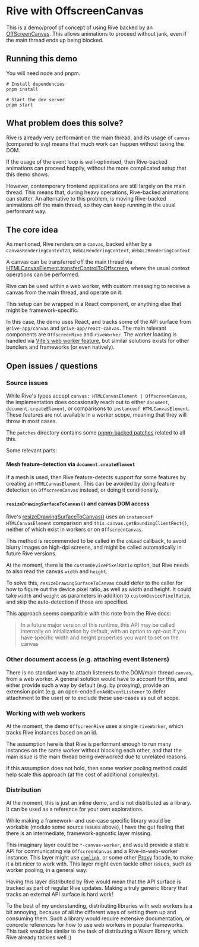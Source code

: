 # Rive with OffscreenCanvas

This is a demo/proof of concept of using Rive backed by an [OffScreenCanvas](https://developer.mozilla.org/en-US/docs/Web/API/OffscreenCanvas).
This allows animations to proceed without jank, even if the main thread ends up being blocked.

## Running this demo

You will need node and pnpm.

```shell
# Install dependencies
pnpm install

# Start the dev server
pnpm start
```

## What problem does this solve?

Rive is already very performant on the main thread, and its usage of `canvas` (compared to `svg`) means that much work can happen without taxing the DOM.

If the usage of the event loop is well-optimised, then Rive-backed animations can proceed happily, without the more complicated setup that this demo shows.

However, contemporary frontend applications are still largely on the main thread. This means that, during heavy operations, Rive-backed animations can stutter.
An alternative to this problem, is moving Rive-backed animations off the main thread, so they can keep running in the usual performant way.

## The core idea

As mentioned, Rive renders on a `canvas`, backed either by a `CanvasRenderingContext2D`, `WebGLRenderingContext`, `WebGL2RenderingContext`.

A canvas can be transferred off the main thread via [HTMLCanvasElement.transferControlToOffscreen](https://developer.mozilla.org/en-US/docs/Web/API/HTMLCanvasElement/transferControlToOffscreen), where the usual context operations can be performed.

Rive can be used within a web worker, with custom messaging to receive a canvas from the main thread, and operate on it.

This setup can be wrapped in a React component, or anything else that might be framework-specific.

In this case, the demo uses React, and tracks some of the API surface from `@rive-app/canvas` and `@rive-app/react-canvas`.
The main relevant components are `OffscreenRive` and `riveWorker`.
The worker loading is handled via [Vite's web worker feature](https://v3.vitejs.dev/guide/features.html#web-workers), but similar solutions exists for other bundlers and frameworks (or even natively).

## Open issues / questions

### Source issues

While Rive's types accept `canvas: HTMLCanvasElement | OffscreenCanvas`, the implementation does occasionally reach out to either `document`, `document.createElement`, or comparisons to `instanceof HTMLCanvasElement`.
These features are not available in a worker scope, meaning that they will throw in most cases.

The `patches` directory contains some [pnpm-backed patches](https://pnpm.io/cli/patch) related to all this.

Some relevant parts:

#### Mesh feature-detection via `document.createElement`

If a mesh is used, then Rive feature-detects support for some features by creating an `HTMLCanvasElement`. This can be avoided by doing feature detection on `OffscreenCanvas` instead, or doing it conditionally.

#### `resizeDrawingSurfaceToCanvas()` and canvas DOM access

Rive's [resizeDrawingSurfaceToCanvas()](https://help.rive.app/runtimes/overview/web-js/rive-parameters#resizedrawingsurfacetocanvas) uses an `instanceof HTMLCanvasElement` comparison and `this.canvas.getBoundingClientRect()`, neither of which exist in workers or on `OffscreenCanvas`.

This method is recommended to be called in the `onLoad` callback, to avoid blurry images on high-dpi screens, and might be called automatically in future Rive versions.

At the moment, there is the `customDevicePixelRatio` option, but Rive needs to also read the canvas `width` and `height`.

To solve this, `resizeDrawingSurfaceToCanvas` could defer to the caller for how to figure out the device pixel ratio, as well as width and height.
It could take `width` and `weight` as parameters in addition to `customDevicePixelRatio`, and skip the auto-detection if those are specified.

This approach seems compatible with this note from the Rive docs:

> In a future major version of this runtime, this API may be called internally on initialization by default, with an option to opt-out if you have specific width and height properties you want to set on the canvas

### Other document access (e.g. attaching event listeners)

There is no standard way to attach listeners to the DOM/main thread `canvas`, from a web worker.
A general solution would have to account for this, and either provide such a way by default (e.g. by proxying), provide an extension point (e.g. an open-ended `onAddEventListener` to defer attachment to the user) or to exclude these use-cases as out of scope.

### Working with web workers

At the moment, the demo `OffscreenRive` uses a single `riveWorker`, which tracks Rive instances based on an id.

The assumption here is that Rive is performant enough to run many instances on the same worker without blocking each other, and that the main issue is the main thread being overworked due to unrelated reasons.

If this assumption does not hold, then some worker pooling method could help scale this approach (at the cost of additional complexity).

### Distribution

At the moment, this is just an inline demo, and is not distributed as a library.
It can be used as a reference for your own explorations.

While making a framework- and use-case specific library would be workable (modulo some source issues above), I have the gut feeling that there is an intermediate, framework-agnostic layer missing.

This imaginary layer could be `*-canvas-worker`, and would provide a stable API for communicating via `OffscreenCanvas` and a Rive-in-web-worker instance.
This layer might use [`comlink`](https://github.com/GoogleChromeLabs/comlink), or some other [Proxy](https://developer.mozilla.org/en-US/docs/Web/JavaScript/Reference/Global_Objects/Proxy) facade, to make it a bit nicer to work with.
This layer might even tackle other issues, such as worker pooling, in a general way.

Having this layer distributed by Rive would mean that the API surface is tracked as part of regular Rive updates.
Making a truly generic library that tracks an external API surface is hard work!

To the best of my understanding, distributing libraries with web workers is a bit annoying, because of all the different ways of setting them up and consuming them.
Such a library would require extensive documentation, or concrete references for how to use web workers in popular frameworks.
This task would be similar to the task of distributing a Wasm library, which Rive already tackles well :)
